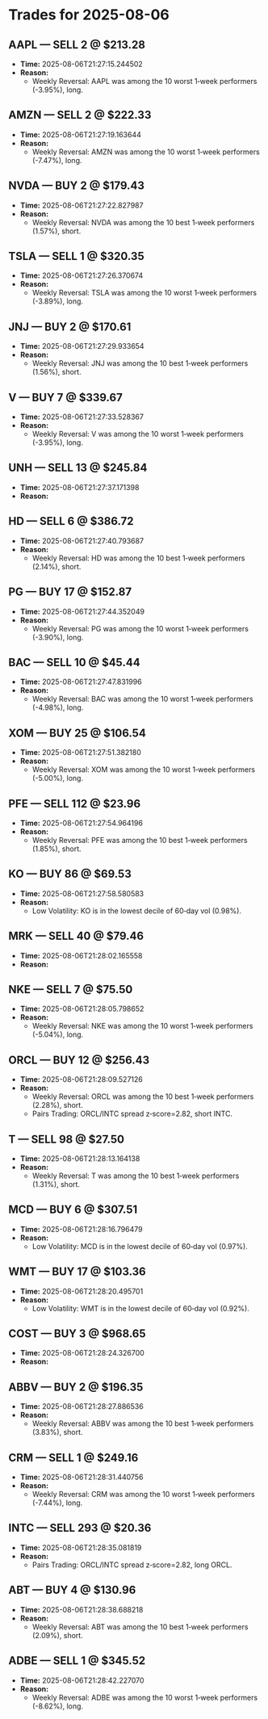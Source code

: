 # Trades for 2025-08-06

## AAPL — SELL 2 @ $213.28
- **Time:** 2025-08-06T21:27:15.244502
- **Reason:**
  - Weekly Reversal: AAPL was among the 10 worst 1‑week performers (-3.95%), long.

## AMZN — SELL 2 @ $222.33
- **Time:** 2025-08-06T21:27:19.163644
- **Reason:**
  - Weekly Reversal: AMZN was among the 10 worst 1‑week performers (-7.47%), long.

## NVDA — BUY 2 @ $179.43
- **Time:** 2025-08-06T21:27:22.827987
- **Reason:**
  - Weekly Reversal: NVDA was among the 10 best 1‑week performers (1.57%), short.

## TSLA — SELL 1 @ $320.35
- **Time:** 2025-08-06T21:27:26.370674
- **Reason:**
  - Weekly Reversal: TSLA was among the 10 worst 1‑week performers (-3.89%), long.

## JNJ — BUY 2 @ $170.61
- **Time:** 2025-08-06T21:27:29.933654
- **Reason:**
  - Weekly Reversal: JNJ was among the 10 best 1‑week performers (1.56%), short.

## V — BUY 7 @ $339.67
- **Time:** 2025-08-06T21:27:33.528367
- **Reason:**
  - Weekly Reversal: V was among the 10 worst 1‑week performers (-3.95%), long.

## UNH — SELL 13 @ $245.84
- **Time:** 2025-08-06T21:27:37.171398
- **Reason:**

## HD — SELL 6 @ $386.72
- **Time:** 2025-08-06T21:27:40.793687
- **Reason:**
  - Weekly Reversal: HD was among the 10 best 1‑week performers (2.14%), short.

## PG — BUY 17 @ $152.87
- **Time:** 2025-08-06T21:27:44.352049
- **Reason:**
  - Weekly Reversal: PG was among the 10 worst 1‑week performers (-3.90%), long.

## BAC — SELL 10 @ $45.44
- **Time:** 2025-08-06T21:27:47.831996
- **Reason:**
  - Weekly Reversal: BAC was among the 10 worst 1‑week performers (-4.98%), long.

## XOM — BUY 25 @ $106.54
- **Time:** 2025-08-06T21:27:51.382180
- **Reason:**
  - Weekly Reversal: XOM was among the 10 worst 1‑week performers (-5.00%), long.

## PFE — SELL 112 @ $23.96
- **Time:** 2025-08-06T21:27:54.964196
- **Reason:**
  - Weekly Reversal: PFE was among the 10 best 1‑week performers (1.85%), short.

## KO — BUY 86 @ $69.53
- **Time:** 2025-08-06T21:27:58.580583
- **Reason:**
  - Low Volatility: KO is in the lowest decile of 60‑day vol (0.98%).

## MRK — SELL 40 @ $79.46
- **Time:** 2025-08-06T21:28:02.165558
- **Reason:**

## NKE — SELL 7 @ $75.50
- **Time:** 2025-08-06T21:28:05.798652
- **Reason:**
  - Weekly Reversal: NKE was among the 10 worst 1‑week performers (-5.04%), long.

## ORCL — BUY 12 @ $256.43
- **Time:** 2025-08-06T21:28:09.527126
- **Reason:**
  - Weekly Reversal: ORCL was among the 10 best 1‑week performers (2.28%), short.
  - Pairs Trading: ORCL/INTC spread z‑score=2.82, short INTC.

## T — SELL 98 @ $27.50
- **Time:** 2025-08-06T21:28:13.164138
- **Reason:**
  - Weekly Reversal: T was among the 10 best 1‑week performers (1.31%), short.

## MCD — BUY 6 @ $307.51
- **Time:** 2025-08-06T21:28:16.796479
- **Reason:**
  - Low Volatility: MCD is in the lowest decile of 60‑day vol (0.97%).

## WMT — BUY 17 @ $103.36
- **Time:** 2025-08-06T21:28:20.495701
- **Reason:**
  - Low Volatility: WMT is in the lowest decile of 60‑day vol (0.92%).

## COST — BUY 3 @ $968.65
- **Time:** 2025-08-06T21:28:24.326700
- **Reason:**

## ABBV — BUY 2 @ $196.35
- **Time:** 2025-08-06T21:28:27.886536
- **Reason:**
  - Weekly Reversal: ABBV was among the 10 best 1‑week performers (3.83%), short.

## CRM — SELL 1 @ $249.16
- **Time:** 2025-08-06T21:28:31.440756
- **Reason:**
  - Weekly Reversal: CRM was among the 10 worst 1‑week performers (-7.44%), long.

## INTC — SELL 293 @ $20.36
- **Time:** 2025-08-06T21:28:35.081819
- **Reason:**
  - Pairs Trading: ORCL/INTC spread z‑score=2.82, long ORCL.

## ABT — BUY 4 @ $130.96
- **Time:** 2025-08-06T21:28:38.688218
- **Reason:**
  - Weekly Reversal: ABT was among the 10 best 1‑week performers (2.09%), short.

## ADBE — SELL 1 @ $345.52
- **Time:** 2025-08-06T21:28:42.227070
- **Reason:**
  - Weekly Reversal: ADBE was among the 10 worst 1‑week performers (-8.62%), long.

